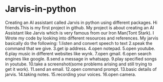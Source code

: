 # Jarvis-in-python
Creating an AI assistant called Jarvis in python using  different packages.
Hi friends.This is my first project in github.
My project is about creating an AI Assistant like Jarvis which is very famous from our Iron Man(Tont Stark).
I Wrote my code by looking into different resources and references.
My jarvis basically do the following:
1.listen and convert speech to text
2.speak the command that we give.
3.get ip address.
4.open notepad.
5.open youtube.
6.play music in different websites like wynk.
7.open gmail.
6.open search engines like google.
8.send a message in whatsapp.
9.play specified songs in youtube.
10.take a screenshot(some problems arising and still trying to get it work).
11.send an email.
12.open command prompt.
13.basic details of jarvis.
14.taking notes.
15.recording your voices.
16.open camera.
